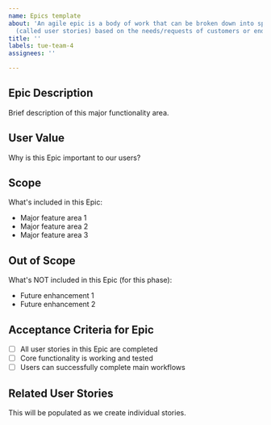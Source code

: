 ```yaml
---
name: Epics template
about: 'An agile epic is a body of work that can be broken down into specific tasks
  (called user stories) based on the needs/requests of customers or end-users. '
title: ''
labels: tue-team-4
assignees: ''

---
```


## Epic Description
Brief description of this major functionality area.

## User Value
Why is this Epic important to our users?

## Scope
What's included in this Epic:
- Major feature area 1
- Major feature area 2
- Major feature area 3

## Out of Scope
What's NOT included in this Epic (for this phase):
- Future enhancement 1
- Future enhancement 2

## Acceptance Criteria for Epic
- [ ] All user stories in this Epic are completed
- [ ] Core functionality is working and tested
- [ ] Users can successfully complete main workflows

## Related User Stories
This will be populated as we create individual stories.
